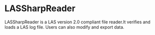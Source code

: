 # LASSharpReader
LASSharpReader is a LAS version 2.0 compliant file reader.It verifies and loads a LAS log file. Users can also modify and export data.
